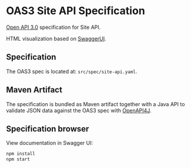 # OAS3 Site API Specification

[Open API 3.0][oas3] specification for Site API.

HTML visualization based on [SwaggerUI][swagger-ui].


## Specification

The OAS3 spec is located at: `src/spec/site-api.yaml`.


## Maven Artifact

The specification is bundled as Maven artifact together with a Java API to validate JSON data against the OAS3 spec with [OpenAPI4J][openapi4j].


## Specification browser

View documentation in Swagger UI:

```bash
npm install
npm start
```


[oas3]: http://spec.openapis.org/oas/v3.0.0
[swagger-ui]: https://swagger.io/tools/swagger-ui/
[openapi4j]: https://www.openapi4j.org/

